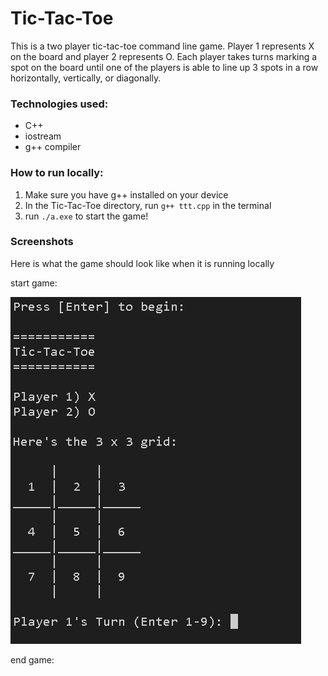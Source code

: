 # Tic-Tac-Toe

This is a two player tic-tac-toe command line game. Player 1 represents X on the board and player 2 represents O. Each player takes turns marking a spot on the board until one of the players is able to line up 3 spots in a row horizontally, vertically, or diagonally.

### Technologies used:

  - C++
  - iostream
  - g++ compiler

### How to run locally:

  1) Make sure you have g++ installed on your device
  2) In the Tic-Tac-Toe directory, run `g++ ttt.cpp` in the terminal
  3) run `./a.exe` to start the game!

### Screenshots

Here is what the game should look like when it is running locally

start game:

![](https://github.com/MasonBoom/Tic-Tac-Toe/blob/5a9253d22b8efc7c2b24f215b0cfc6315132d805/images/play.cpp%20-%20Tic-Tac-Toe%20-%20Visual%20Studio%20Code%204_21_2022%205_44_23%20AM%20(2).png)

end game:

![]()
